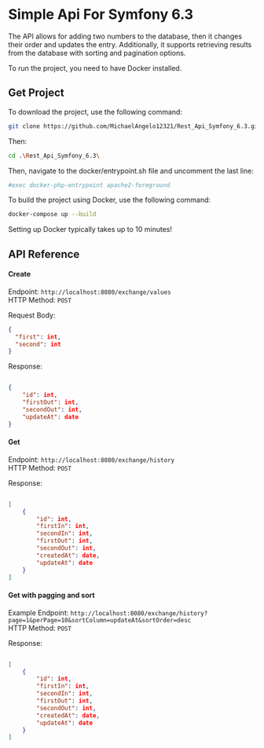
# Simple Api For Symfony 6.3

The API allows for adding two numbers to the database, then it changes their order and updates the entry. Additionally, it supports retrieving results from the database with sorting and pagination options.

To run the project, you need to have Docker installed.

## Get Project
To download the project, use the following command:
```bash
git clone https://github.com/MichaelAngelo12321/Rest_Api_Symfony_6.3.git
```
Then:

```bash
cd .\Rest_Api_Symfony_6.3\
  ```
Then, navigate to the docker/entrypoint.sh file and uncomment the last line:
```bash
#exec docker-php-entrypoint apache2-foreground
```

To build the project using Docker, use the following command:
```bash
docker-compose up --build
```
Setting up Docker typically takes up to 10 minutes!

## API Reference

#### Create

Endpoint: `http://localhost:8080/exchange/values` </br>
HTTP Method: `POST`

Request Body:
```json
{
  "first": int,
  "second": int
}
```

Response:
```json

{
    "id": int,
    "firstOut": int,
    "secondOut": int,
    "updateAt": date
}

```

#### Get

Endpoint: `http://localhost:8080/exchange/history` </br>
HTTP Method: `POST`

Response:
```json

[
    {
        "id": int,
        "firstIn": int,
        "secondIn": int,
        "firstOut": int,
        "secondOut": int,
        "createdAt": date,
        "updateAt": date
    }
]

```

#### Get with pagging and sort

Example Endpoint: `http://localhost:8080/exchange/history?page=1&perPage=10&sortColumn=updateAt&sortOrder=desc` </br>
HTTP Method: `POST`

Response:
```json

[
    {
        "id": int,
        "firstIn": int,
        "secondIn": int,
        "firstOut": int,
        "secondOut": int,
        "createdAt": date,
        "updateAt": date
    }
]

```
